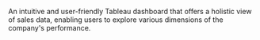 An intuitive and user-friendly Tableau dashboard that offers a holistic view of sales data, enabling users to explore various dimensions of the company's performance.
